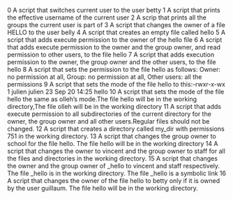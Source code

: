 0  A script that switches current user to the user betty
1  A script that prints the effective username of the current user
2  A scrip that prints all the groups the current user is part of
3  A script that changes the owner of a file HELLO to the user belly
4  A script that creates an empty file called hello
5  A script that adds execute permission to the owner of the hello file
6  A script that adds execute permission to the owner and the group owner, and read permission to other users, to the file hello
7  A script that adds execution permission to the owner, the group owner and the other users, to the file hello
8  A script that sets the permission to the file hello as follows:  Owner: no permission at all,  Group: no permission at all,  Other users: all the permissions
9  A  script that sets the mode of the file hello to this:-rwxr-x-wx 1 julien julien 23 Sep 20 14:25 hello
10 A script that sets the mode of the file hello the same as olleh’s mode.The file hello will be in the working directory,The file olleh will be in the working directory
11 A script that adds execute permission to all subdirectories of the current directory for the owner, the group owner and all other users.Regular files should not be changed.
12 A script that creates a directory called my_dir with permissions 751 in the working directory.
13 A script that changes the group owner to school for the file hello. The file hello will be in the working directory
14 A script that changes the owner to vincent and the group owner to staff for all the files and directories in the working directory.
15 A script that changes the owner and the group owner of _hello to vincent and staff respectively. The file _hello is in the working directory. The file _hello is a symbolic link
16 A  script that changes the owner of the file hello to betty only if it is owned by the user guillaum.   The file hello will be in the working directory.

